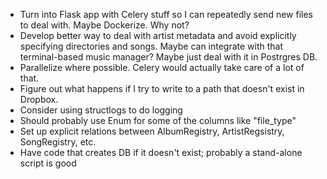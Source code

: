 * Turn into Flask app with Celery stuff so I can repeatedly send new files to deal with. Maybe Dockerize. Why not?
* Develop better way to deal with artist metadata and avoid explicitly specifying directories and songs. Maybe can integrate with that terminal-based music manager? Maybe just deal with it in Postrgres DB.
* Parallelize where possible. Celery would actually take care of a lot of that.
* Figure out what happens if I try to write to a path that doesn't exist in Dropbox.
* Consider using structlogs to do logging
* Should probably use Enum for some of the columns like "file_type"
* Set up explicit relations between AlbumRegistry, ArtistRegsistry, SongRegistry, etc.
* Have code that creates DB if it doesn't exist; probably a stand-alone script is good
